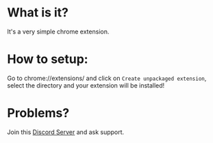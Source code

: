 # What is it?
It's a very simple chrome extension.
# How to setup:
Go to chrome://extensions/ and click on `Create unpackaged extension`, select the directory and your extension will be installed!

# Problems?
Join this [Discord Server](https://discord.gg/X4nGGPvJJY) and ask support.
